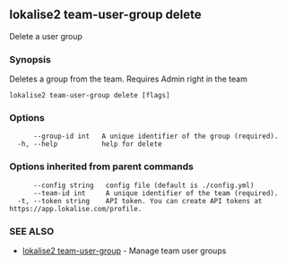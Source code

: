 ## lokalise2 team-user-group delete

Delete a user group

### Synopsis

Deletes a group from the team. Requires Admin right in the team

```
lokalise2 team-user-group delete [flags]
```

### Options

```
      --group-id int   A unique identifier of the group (required).
  -h, --help           help for delete
```

### Options inherited from parent commands

```
      --config string   config file (default is ./config.yml)
      --team-id int     A unique identifier of the team (required).
  -t, --token string    API token. You can create API tokens at https://app.lokalise.com/profile.
```

### SEE ALSO

* [lokalise2 team-user-group](lokalise2_team-user-group.md)	 - Manage team user groups

